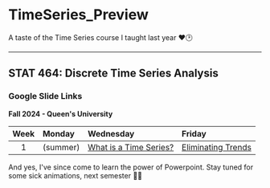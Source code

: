 # TimeSeries_Preview
A taste of the Time Series course I taught last year ❤️🕑

---

## STAT 464: Discrete Time Series Analysis


### Google Slide Links
**Fall 2024 - Queen's University**

| Week   | Monday     | Wednesday  | Friday     |
|:------:|:-----------|:-----------|:-----------|
| 1      | (summer)   | [What is a Time Series?](https://docs.google.com/presentation/d/1g-OGQTh_g2aNg0lSEX-dvQVbnzPqPLODM2g6LH18bW4/edit?usp=sharing) | [Eliminating Trends](https://docs.google.com/presentation/d/1FGfncxANPGrMabziSMltRtQReDQqf7V8f-vRPyC1R4M/edit?usp=sharing) | 


And yes, I've since come to learn the power of Powerpoint. Stay tuned for some sick animations, next semester 🤘😎 
